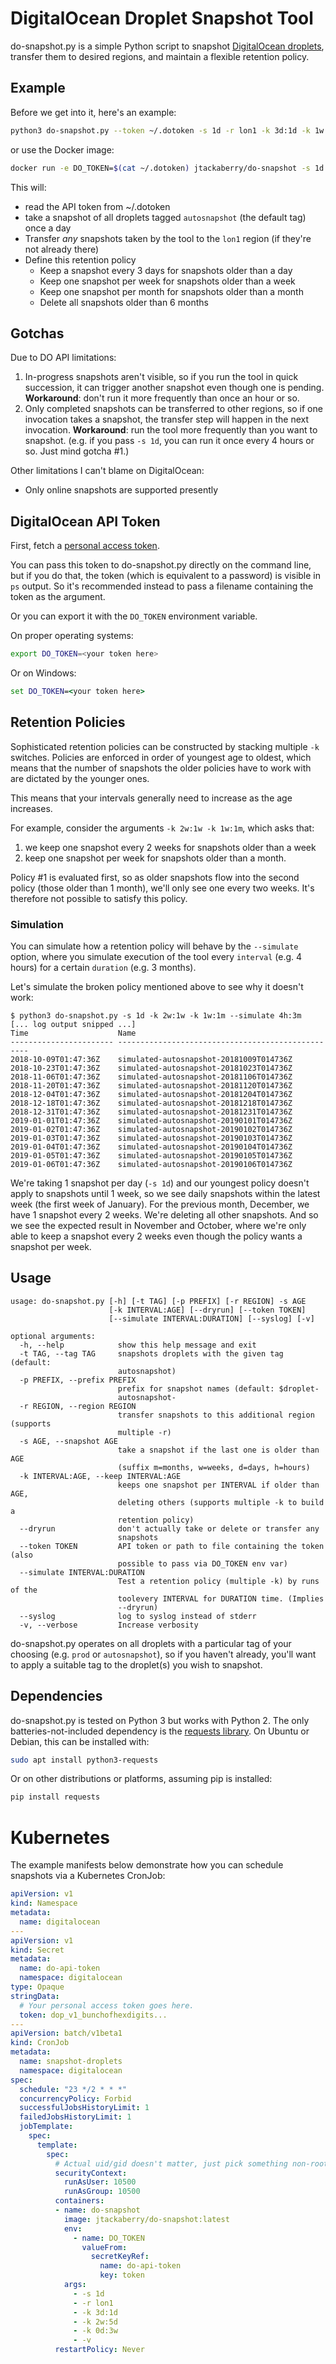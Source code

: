 # DigitalOcean Droplet Snapshot Tool

do-snapshot.py is a simple Python script to snapshot [DigitalOcean droplets](https://www.digitalocean.com/products/droplets/), transfer them to desired regions, and maintain a flexible retention policy.

## Example

Before we get into it, here's an example:

```bash
python3 do-snapshot.py --token ~/.dotoken -s 1d -r lon1 -k 3d:1d -k 1w:1w -k 1m:2m -k 0d:6m
```

or use the Docker image:

```bash
docker run -e DO_TOKEN=$(cat ~/.dotoken) jtackaberry/do-snapshot -s 1d -r lon1 -k 3d:1d -k 1w:1w -k 1m:2m -k 0d:6m
```

This will:
* read the API token from ~/.dotoken
* take a snapshot of all droplets tagged `autosnapshot` (the default tag) once a day
* Transfer *any* snapshots taken by the tool to the `lon1` region (if they're not already there)
* Define this retention policy
    * Keep a snapshot every 3 days for snapshots older than a day
    * Keep one snapshot per week for snapshots older than a week
    * Keep one snapshot per month for snapshots older than a month
    * Delete all snapshots older than 6 months


## Gotchas

Due to DO API limitations:

1. In-progress snapshots aren't visible, so if you run the tool in quick succession, it can trigger another snapshot even though one is pending.  **Workaround**: don't run it more frequently than once an hour or so.
2. Only completed snapshots can be transferred to other regions, so if one invocation takes a snapshot, the transfer step will happen in the next invocation.  **Workaround**: run the tool more frequently than you want to snapshot.  (e.g. if you pass `-s 1d`, you can run it once every 4 hours or so.  Just mind gotcha #1.)

Other limitations I can't blame on DigitalOcean:
* Only online snapshots are supported presently

## DigitalOcean API Token
First, fetch a [personal access token](https://www.digitalocean.com/docs/api/create-personal-access-token/).

You can pass this token to do-snapshot.py directly on the command line, but if you do that, the token (which is equivalent to a password) is visible in `ps` output.  So it's recommended instead to pass a filename containing the token as the argument.

Or you can export it with the `DO_TOKEN` environment variable.

On proper operating systems:

```bash
export DO_TOKEN=<your token here>
```

Or on Windows:

```cmd
set DO_TOKEN=<your token here>
```

## Retention Policies

Sophisticated retention policies can be constructed by stacking multiple `-k` switches.  Policies are enforced in order of youngest age to oldest, which means that the number of snapshots the older policies have to work with are dictated by the younger ones.

This means that your intervals generally need to increase as the age increases.

For example, consider the arguments `-k 2w:1w -k 1w:1m`, which asks that:
1. we keep one snapshot every 2 weeks for snapshots older than a week
2. keep one snapshot per week for snapshots older than a month.

Policy #1 is evaluated first, so as older snapshots flow into the second policy (those older than 1 month), we'll only see one every two weeks.  It's therefore not possible to satisfy this policy.


### Simulation

You can simulate how a retention policy will behave by the `--simulate` option, where you simulate execution of the tool every `interval` (e.g. 4 hours) for a certain `duration` (e.g. 3 months).

Let's simulate the broken policy mentioned above to see why it doesn't work:

```
$ python3 do-snapshot.py -s 1d -k 2w:1w -k 1w:1m --simulate 4h:3m
[... log output snipped ...]
Time                    Name
----------------------- --------------------------------------------------
2018-10-09T01:47:36Z    simulated-autosnapshot-20181009T014736Z
2018-10-23T01:47:36Z    simulated-autosnapshot-20181023T014736Z
2018-11-06T01:47:36Z    simulated-autosnapshot-20181106T014736Z
2018-11-20T01:47:36Z    simulated-autosnapshot-20181120T014736Z
2018-12-04T01:47:36Z    simulated-autosnapshot-20181204T014736Z
2018-12-18T01:47:36Z    simulated-autosnapshot-20181218T014736Z
2018-12-31T01:47:36Z    simulated-autosnapshot-20181231T014736Z
2019-01-01T01:47:36Z    simulated-autosnapshot-20190101T014736Z
2019-01-02T01:47:36Z    simulated-autosnapshot-20190102T014736Z
2019-01-03T01:47:36Z    simulated-autosnapshot-20190103T014736Z
2019-01-04T01:47:36Z    simulated-autosnapshot-20190104T014736Z
2019-01-05T01:47:36Z    simulated-autosnapshot-20190105T014736Z
2019-01-06T01:47:36Z    simulated-autosnapshot-20190106T014736Z
```

We're taking 1 snapshot per day (`-s 1d`) and our youngest policy doesn't apply to snapshots until 1 week, so we see daily snapshots within the latest week (the first week of January).  For the previous month, December, we have 1 snapshot every 2 weeks.  We're deleting all other snapshots.  And so we see the expected result in November and October, where we're only able to keep a snapshot every 2 weeks even though the policy wants a snapshot per week.



## Usage

```
usage: do-snapshot.py [-h] [-t TAG] [-p PREFIX] [-r REGION] -s AGE
                      [-k INTERVAL:AGE] [--dryrun] [--token TOKEN]
                      [--simulate INTERVAL:DURATION] [--syslog] [-v]

optional arguments:
  -h, --help            show this help message and exit
  -t TAG, --tag TAG     snapshots droplets with the given tag (default:
                        autosnapshot)
  -p PREFIX, --prefix PREFIX
                        prefix for snapshot names (default: $droplet-
                        autosnapshot-
  -r REGION, --region REGION
                        transfer snapshots to this additional region (supports
                        multiple -r)
  -s AGE, --snapshot AGE
                        take a snapshot if the last one is older than AGE
                        (suffix m=months, w=weeks, d=days, h=hours)
  -k INTERVAL:AGE, --keep INTERVAL:AGE
                        keeps one snapshot per INTERVAL if older than AGE,
                        deleting others (supports multiple -k to build a
                        retention policy)
  --dryrun              don't actually take or delete or transfer any
                        snapshots
  --token TOKEN         API token or path to file containing the token (also
                        possible to pass via DO_TOKEN env var)
  --simulate INTERVAL:DURATION
                        Test a retention policy (multiple -k) by runs of the
                        toolevery INTERVAL for DURATION time. (Implies
                        --dryrun)
  --syslog              log to syslog instead of stderr
  -v, --verbose         Increase verbosity
```


do-snapshot.py operates on all droplets with a particular tag of your choosing (e.g. `prod` or `autosnapshot`), so if you haven't already, you'll want to apply a suitable tag to the droplet(s) you wish to snapshot.



## Dependencies

do-snapshot.py is tested on Python 3 but works with Python 2.  The only batteries-not-included dependency is the [requests library](http://docs.python-requests.org/en/master/).  On Ubuntu or Debian, this can be installed with:

```bash
sudo apt install python3-requests
```

Or on other distributions or platforms, assuming pip is installed:

```bash
pip install requests
```

# Kubernetes

The example manifests below demonstrate how you can schedule snapshots via a Kubernetes CronJob:

```yaml
apiVersion: v1
kind: Namespace
metadata:
  name: digitalocean
---
apiVersion: v1
kind: Secret
metadata:
  name: do-api-token
  namespace: digitalocean
type: Opaque
stringData:
  # Your personal access token goes here.
  token: dop_v1_bunchofhexdigits...
---
apiVersion: batch/v1beta1
kind: CronJob
metadata:
  name: snapshot-droplets
  namespace: digitalocean
spec:
  schedule: "23 */2 * * *"
  concurrencyPolicy: Forbid
  successfulJobsHistoryLimit: 1
  failedJobsHistoryLimit: 1
  jobTemplate:
    spec:
      template:
        spec:
          # Actual uid/gid doesn't matter, just pick something non-root
          securityContext:
            runAsUser: 10500
            runAsGroup: 10500
          containers:
          - name: do-snapshot
            image: jtackaberry/do-snapshot:latest
            env:
              - name: DO_TOKEN
                valueFrom:
                  secretKeyRef:
                    name: do-api-token
                    key: token
            args:
              - -s 1d
              - -r lon1
              - -k 3d:1d
              - -k 2w:5d
              - -k 0d:3w
              - -v
          restartPolicy: Never
```
